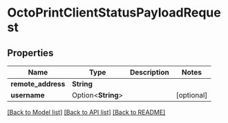 # OctoPrintClientStatusPayloadRequest

## Properties

Name | Type | Description | Notes
------------ | ------------- | ------------- | -------------
**remote_address** | **String** |  | 
**username** | Option<**String**> |  | [optional]

[[Back to Model list]](../README.md#documentation-for-models) [[Back to API list]](../README.md#documentation-for-api-endpoints) [[Back to README]](../README.md)


